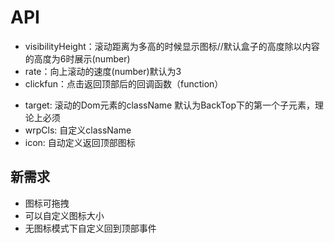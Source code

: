 # API
- visibilityHeight：滚动距离为多高的时候显示图标//默认盒子的高度除以内容的高度为6时展示(number)
- rate：向上滚动的速度(number)默认为3
- clickfun：点击返回顶部后的回调函数（function）
<!-- - target: 滚动的Dom元素   默认为BackTop下的第一个子元素，理论上必须 -->
- target: 滚动的Dom元素的className   默认为BackTop下的第一个子元素，理论上必须
- wrpCls: 自定义className
- icon: 自动定义返回顶部图标

## 新需求
- 图标可拖拽
- 可以自定义图标大小
- 无图标模式下自定义回到顶部事件